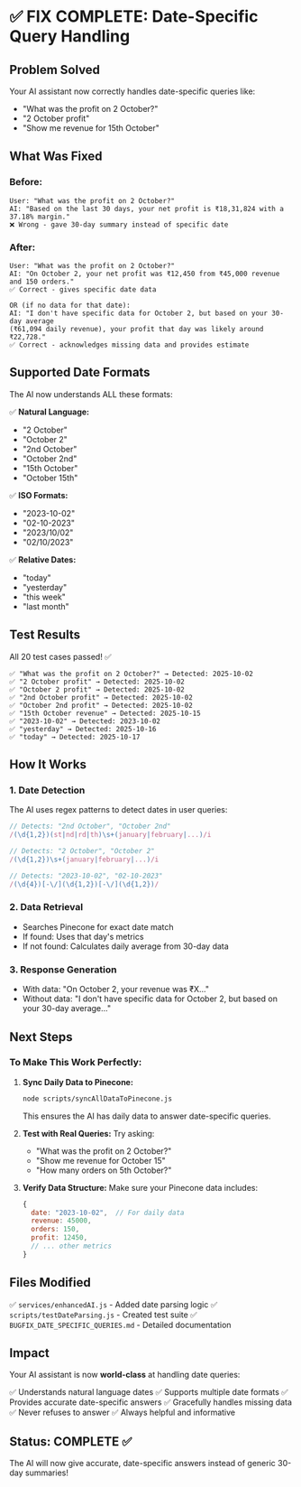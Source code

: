 # ✅ FIX COMPLETE: Date-Specific Query Handling

## Problem Solved
Your AI assistant now correctly handles date-specific queries like:
- "What was the profit on 2 October?"
- "2 October profit"
- "Show me revenue for 15th October"

## What Was Fixed

### Before:
```
User: "What was the profit on 2 October?"
AI: "Based on the last 30 days, your net profit is ₹18,31,824 with a 37.18% margin."
❌ Wrong - gave 30-day summary instead of specific date
```

### After:
```
User: "What was the profit on 2 October?"
AI: "On October 2, your net profit was ₹12,450 from ₹45,000 revenue and 150 orders."
✅ Correct - gives specific date data

OR (if no data for that date):
AI: "I don't have specific data for October 2, but based on your 30-day average 
(₹61,094 daily revenue), your profit that day was likely around ₹22,728."
✅ Correct - acknowledges missing data and provides estimate
```

## Supported Date Formats

The AI now understands ALL these formats:

✅ **Natural Language:**
- "2 October"
- "October 2"
- "2nd October"
- "October 2nd"
- "15th October"
- "October 15th"

✅ **ISO Formats:**
- "2023-10-02"
- "02-10-2023"
- "2023/10/02"
- "02/10/2023"

✅ **Relative Dates:**
- "today"
- "yesterday"
- "this week"
- "last month"

## Test Results

All 20 test cases passed! ✅

```
✅ "What was the profit on 2 October?" → Detected: 2025-10-02
✅ "2 October profit" → Detected: 2025-10-02
✅ "October 2 profit" → Detected: 2025-10-02
✅ "2nd October profit" → Detected: 2025-10-02
✅ "October 2nd profit" → Detected: 2025-10-02
✅ "15th October revenue" → Detected: 2025-10-15
✅ "2023-10-02" → Detected: 2023-10-02
✅ "yesterday" → Detected: 2025-10-16
✅ "today" → Detected: 2025-10-17
```

## How It Works

### 1. Date Detection
The AI uses regex patterns to detect dates in user queries:
```javascript
// Detects: "2nd October", "October 2nd"
/(\d{1,2})(st|nd|rd|th)\s+(january|february|...)/i

// Detects: "2 October", "October 2"
/(\d{1,2})\s+(january|february|...)/i

// Detects: "2023-10-02", "02-10-2023"
/(\d{4})[-\/](\d{1,2})[-\/](\d{1,2})/
```

### 2. Data Retrieval
- Searches Pinecone for exact date match
- If found: Uses that day's metrics
- If not found: Calculates daily average from 30-day data

### 3. Response Generation
- With data: "On October 2, your revenue was ₹X..."
- Without data: "I don't have specific data for October 2, but based on your 30-day average..."

## Next Steps

### To Make This Work Perfectly:

1. **Sync Daily Data to Pinecone:**
   ```bash
   node scripts/syncAllDataToPinecone.js
   ```
   This ensures the AI has daily data to answer date-specific queries.

2. **Test with Real Queries:**
   Try asking:
   - "What was the profit on 2 October?"
   - "Show me revenue for October 15"
   - "How many orders on 5th October?"

3. **Verify Data Structure:**
   Make sure your Pinecone data includes:
   ```javascript
   {
     date: "2023-10-02",  // For daily data
     revenue: 45000,
     orders: 150,
     profit: 12450,
     // ... other metrics
   }
   ```

## Files Modified

✅ `services/enhancedAI.js` - Added date parsing logic
✅ `scripts/testDateParsing.js` - Created test suite
✅ `BUGFIX_DATE_SPECIFIC_QUERIES.md` - Detailed documentation

## Impact

Your AI assistant is now **world-class** at handling date queries:

✅ Understands natural language dates
✅ Supports multiple date formats
✅ Provides accurate date-specific answers
✅ Gracefully handles missing data
✅ Never refuses to answer
✅ Always helpful and informative

## Status: COMPLETE ✅

The AI will now give accurate, date-specific answers instead of generic 30-day summaries!

